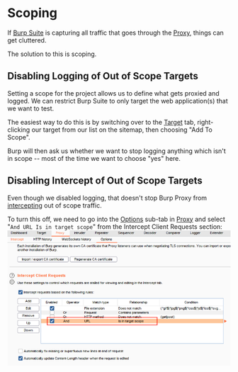 # Scoping

If [Burp Suite](Burp%20Suite.md) is capturing all traffic that goes through the [Proxy](Proxy.md), things can get cluttered.

The solution to this is scoping.


## Disabling Logging of Out of Scope Targets

Setting a scope for the project allows us to define what gets proxied and logged. We can restrict Burp Suite to only target the web application(s) that we want to test.

The easiest way to do this is by switching over to the [Target](Target.md) tab, right-clicking our target from our list on the sitemap, then choosing "Add To Scope". 

Burp will then ask us whether we want to stop logging anything which isn't in scope -- most of the time we want to choose "yes" here.


## Disabling Intercept of Out of Scope Targets

Even though we disabled logging, that doesn't stop Burp Proxy from [intercepting](Proxy#Intercept) out of scope traffic. 

To turn this off, we need to go into the [Options](Proxy#Options) sub-tab in [Proxy](Proxy.md) and select "`And URL Is in target scope`" from the Intercept Client Requests section:
![disable_intercept_oos](assets/disable_intercept_oos.png)